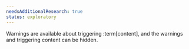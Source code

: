 ```yaml
---
needsAdditionalResearch: true
status: exploratory
---
```


Warnings are available about triggering :term[content], and the warnings and triggering content can be hidden.
